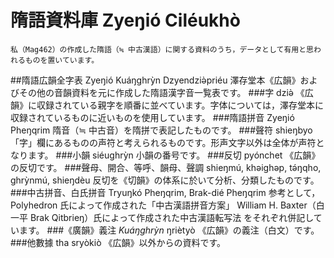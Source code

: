 # 隋語資料庫 Zyeŋió Ciléukhò
	私（Mag462）の作成した隋語（≒ 中古漢語）に関する資料のうち，データとして有用と思われるものを置いています。
##隋語広韻全字表 Zyeŋió Kuáŋghrỳn Dzyendziə̀priéu
	澤存堂本《広韻》およびその他の音韻資料を元に作成した隋語漢字音一覧表です。
###字 dziə̀
	《広韻》に収録されている親字を順番に並べています。字体については，澤存堂本に収録されているものに近いものを使用しています。
###隋語拼音 Zyeŋió Pheŋqrim
	隋音（≒ 中古音）を隋拼で表記したものです。
###聲符 shieŋbyo
	「字」欄にあるものの声符と考えられるものです。形声文字以外は全体が声符となります。
###小韻 siéughrỳn
	小韻の番号です。
###反切 pyónchet
	《広韻》の反切です。
###聲母、開合、等呼、韻母、聲調 shieŋmú, khəighəp, tə́ŋqho, ghrỳnmú, shieŋdèu
	反切を《切韻》の体系に於いて分析、分類したものです。
###中古拼音、白氏拼音 Tryuŋkó Pheŋqrim, Brak-dié Pheŋqrim
	参考として，
		Polyhedron 氏によって作成された「中古漢語拼音方案」
		William H. Baxter（白一平 Brak Qitbrieŋ）氏によって作成された中古漢語転写法
	をそれぞれ併記しています。
###《廣韻》義注 _Kuáŋghrỳn_ ŋriètyò
	《広韻》の義注（白文）です。
###他數據 tha sryòkiò
	《広韻》以外からの資料です。
